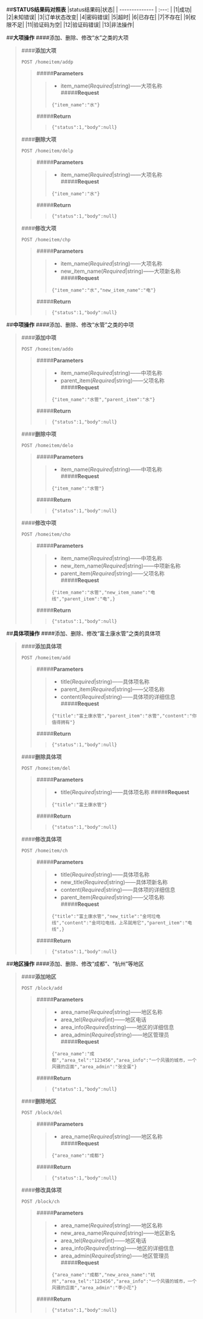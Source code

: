 ##**STATUS结果码对照表**
|status结果码|状态|
| --------------  | :---: |
|1|成功|
|2|未知错误|
|3|订单状态改变|
|4|密码错误|
|5|超时|
|6|已存在|
|7|不存在|
|9|权限不足|
|11|验证码为空|
|12|验证码错误|
|13|非法操作|

##**大项操作**
####添加、删除、修改“水”之类的大项
>####**添加大项**
>```
>POST /homeitem/addp
>```
>>#####**Parameters**
>>>*    item_name(_Required_|string)——大项名称
>>#####**Request**
>>>```
>>>{"item_name":"水"}
>>>```
>>#####**Return**
>>>```
>>>{"status":1,"body":null}
>>>```
>####**删除大项**
>```
>POST /homeitem/delp
>```
>>#####**Parameters**
>>>*    item_name(_Required_|string)——大项名称
>>#####**Request**
>>>```
>>>{"item_name":"水"}
>>>```
>>#####**Return**
>>>```
>>>{"status":1,"body":null}
>>>```
>####**修改大项**
>```
>POST /homeitem/chp
>```
>>#####**Parameters**
>>>*    item_name(_Required_|string)——大项名称
>>>*    new_item_name(_Required_|string)——大项新名称
>>#####**Request**
>>>```
>>>{"item_name":"水","new_item_name":"电"}
>>>```
>>#####**Return**
>>>```
>>>{"status":1,"body":null}
>>>```


##**中项操作**
####添加、删除、修改“水管”之类的中项
>####**添加中项**
>```
>POST /homeitem/addo
>```
>>#####**Parameters**
>>>*    item_name(_Required_|string)——中项名称
>>>*    parent_item(_Required_|string)——父项名称
>>#####**Request**
>>>```
>>>{"item_name":"水管","parent_item":"水"}
>>>```
>>#####**Return**
>>>```
>>>{"status":1,"body":null}
>>>```
>####**删除中项**
>```
>POST /homeitem/delo
>```
>>#####**Parameters**
>>>*    item_name(_Required_|string)——中项名称
>>#####**Request**
>>>```
>>>{"item_name":"水管"}
>>>```
>>#####**Return**
>>>```
>>>{"status":1,"body":null}
>>>```
>####**修改中项**
>```
>POST /homeitem/cho
>```
>>#####**Parameters**
>>>*    item_name(_Required_|string)——中项名称
>>>*    new_item_name(_Required_|string)——中项新名称
>>>*    parent_item(_Required_|string)——父项名称
>>#####**Request**
>>>```
>>>{"item_name":"水管","new_item_name":"电线","parent_item":"电",}
>>>```
>>#####**Return**
>>>```
>>>{"status":1,"body":null}
>>>```

##**具体项操作**
####添加、删除、修改“富土康水管”之类的具体项
>####**添加具体项**
>```
>POST /homeitem/add
>```
>>#####**Parameters**
>>>*    title(_Required_|string)——具体项名称
>>>*    parent_item(_Required_|string)——父项名称
>>>*    content(_Required_|string)——具体项的详细信息
>>#####**Request**
>>>```
>>>{"title":"富土康水管","parent_item":"水管","content":"你值得拥有"}
>>>```
>>#####**Return**
>>>```
>>>{"status":1,"body":null}
>>>```
>####**删除具体项**
>```
>POST /homeitem/del
>```
>>#####**Parameters**
>>>*    title(_Required_|string)——具体项名称
>>#####**Request**
>>>```
>>>{"title":"富土康水管"}
>>>```
>>#####**Return**
>>>```
>>>{"status":1,"body":null}
>>>```
>####**修改具体项**
>```
>POST /homeitem/ch
>```
>>#####**Parameters**
>>>*    title(_Required_|string)——具体项名称
>>>*    new_title(_Required_|string)——具体项新名称
>>>*    content(_Required_|string)——具体项的详细信息
>>>*    parent_item(_Required_|string)——父项名称
>>#####**Request**
>>>```
>>>{"title":"富土康水管","new_title":"金坷垃电线","content":"金坷垃电线，上吊就用它","parent_item":"电线",}
>>>```
>>#####**Return**
>>>```
>>>{"status":1,"body":null}
>>>```

##**地区操作**
####添加、删除、修改“成都”、“杭州”等地区
>####**添加地区**
>```
>POST /block/add
>```
>>#####**Parameters**
>>>*    area_name(_Required_|string)——地区名称
>>>*    area_tel(_Required_|int)——地区电话
>>>*    area_info(_Required_|string)——地区的详细信息
>>>*    area_admin(_Required_|string)——地区管理员
>>#####**Request**
>>>```
>>>{"area_name":"成都","area_tel":"123456","area_info":"一个风骚的城市，一个风骚的店面","area_admin":"张全蛋"}
>>>```
>>#####**Return**
>>>```
>>>{"status":1,"body":null}
>>>```
>####**删除地区**
>```
>POST /block/del
>```
>>#####**Parameters**
>>>*    area_name(_Required_|string)——地区名称
>>#####**Request**
>>>```
>>>{"area_name":"成都"}
>>>```
>>#####**Return**
>>>```
>>>{"status":1,"body":null}
>>>```
>####**修改具体项**
>```
>POST /block/ch
>```
>>#####**Parameters**
>>>*    area_name(_Required_|string)——地区名称
>>>*    new_area_name(_Required_|string)——地区新名
>>>*    area_tel(_Required_|int)——地区电话
>>>*    area_info(_Required_|string)——地区的详细信息
>>>*    area_admin(_Required_|string)——地区管理员
>>#####**Request**
>>>```
>>>{"area_name":"成都","new_area_name":"杭州","area_tel":"123456","area_info":"一个风骚的城市，一个风骚的店面","area_admin":"李小花"}
>>>```
>>#####**Return**
>>>```
>>>{"status":1,"body":null}
>>>```







